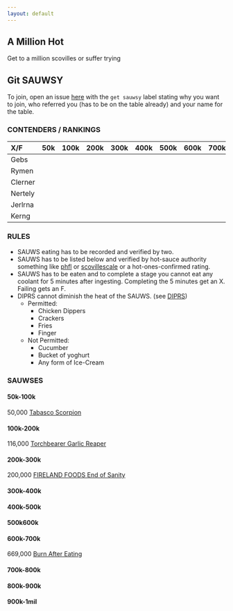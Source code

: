 ```yaml
---
layout: default
---
```

## A Million Hot

Get to a million scovilles or suffer trying

## Git SAUWSY
To join, open an issue [here](https://github.com/Sth0nian/amillionhot/issues) with the `get sauwsy` label stating why you want to join, who referred you (has to be on the table already) and your name for the table.

### CONTENDERS / RANKINGS

| X/F     | 50k  | 100k | 200k | 300k | 400k | 500k | 600k | 700k | 800k | 900k+     |
|:--------|:-----|:-----|:-----|:-----|:-----|:-----|:-----|:-----|:-----|:----------|
| Gebs    |      |      |      |      |      |      |      |      |      |           |
| Rymen   |      |      |      |      |      |      |      |      |      |           |
| Clerner |      |      |      |      |      |      |      |      |      |           |
| Nertely |      |      |      |      |      |      |      |      |      |           |
| Jerlrna |      |      |      |      |      |      |      |      |      |           |
| Kerng   |      |      |      |      |      |      |      |      |      |           |


### RULES

- SAUWS eating has to be recorded and verified by two.
- SAUWS has to be listed below and verified by hot-sauce authority something like [phfl](https://pepperheadsforlife.com/hot-sauce-scale/) or [scovillescale](https://www.scovillescale.org/hot-sauce-scoville-scale/) or a hot-ones-confirmed rating.
- SAUWS has to be eaten and to complete a stage you cannot eat any coolant for 5 minutes after ingesting. Completing the 5 minutes get an X. Failing gets an F.
- DIPRS cannot diminish the heat of the SAUWS. (see [DIPRS](#DIPRS))
  - Permitted:
    - Chicken Dippers
    - Crackers
    - Fries
    - Finger
  - Not Permitted:
    - Cucumber
    - Bucket of yoghurt
    - Any form of Ice-Cream

### SAUWSES
#### 50k-100k
50,000 [Tabasco Scorpion](https://www.amazon.nl/Tabasco-Country-Store-TABASCO%C2%AE-Scorpion/dp/B085P5HSN6/ref=sr_1_2?__mk_nl_NL=%C3%85M%C3%85%C5%BD%C3%95%C3%91&dchild=1&keywords=scorpion+tabasco&qid=1612443425&sr=8-2)
#### 100k-200k
116,000 [Torchbearer Garlic Reaper](https://www.reddit.com/r/spicy/comments/agzflj/hot_ones_season_8_lineup_revealed/)
#### 200k-300k
200,000 [FIRELAND FOODS End of Sanity](https://www.amazon.co.uk/FIRELAND-Sanity-Hot-Sauce-200-000-Scoville/dp/B00OY93SB6)
#### 300k-400k

#### 400k-500k

#### 500k600k

#### 600k-700k
669,000 [Burn After Eating](https://www.amazon.com/Featured-Scalding-Sauce-Preservatives-Extracts/dp/B0841QPY4L)
#### 700k-800k

#### 800k-900k

#### 900k-1mil




